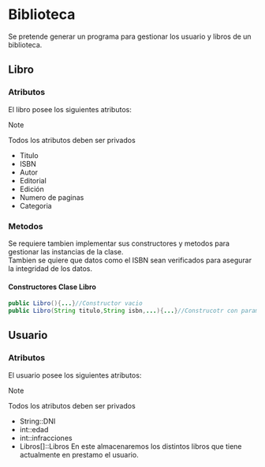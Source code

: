 # Biblioteca

Se pretende generar un programa para gestionar los usuario y libros de un biblioteca. <br>

## Libro
### Atributos
El libro posee los siguientes atributos: <br>
> [!NOTE]
>  Todos los atributos deben ser privados
- Titulo
- ISBN 
- Autor 
- Editorial
- Edición
- Numero de paginas
- Categoria <br>       
### Metodos
Se requiere tambien implementar sus constructores y metodos para gestionar las instancias de la clase.  
Tambien se quiere que datos como el ISBN sean verificados para asegurar la integridad de los datos.
#### Constructores Clase Libro
```java
public Libro(){...}//Constructor vacio
public Libro(String titulo,String isbn,...){...}//Construcotr con parametros
```
## Usuario
### Atributos
El usuario posee los siguientes atributos: <br>
> [!NOTE]
>  Todos los atributos deben ser privados

- String::DNI
- int::edad
- int::infracciones
- Libros[]::Libros  En este almacenaremos los distintos libros que tiene actualmente en prestamo el usuario.
